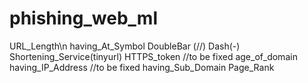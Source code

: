 # phishing_web_ml

URL_Length\n
having_At_Symbol
DoubleBar (//)
Dash(-)
Shortening_Service(tinyurl)
HTTPS_token //to be fixed
age_of_domain
having_IP_Address //to be fixed
having_Sub_Domain
Page_Rank
